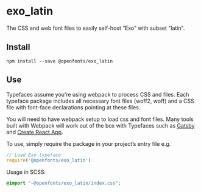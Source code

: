 
# exo_latin

The CSS and web font files to easily self-host “Exo” with subset "latin".

## Install

`npm install --save @openfonts/exo_latin`

## Use

Typefaces assume you’re using webpack to process CSS and files. Each typeface
package includes all necessary font files (woff2, woff) and a CSS file with
font-face declarations pointing at these files.

You will need to have webpack setup to load css and font files. Many tools built
with Webpack will work out of the box with Typefaces such as [Gatsby](https://github.com/gatsbyjs/gatsby)
and [Create React App](https://github.com/facebookincubator/create-react-app).

To use, simply require the package in your project’s entry file e.g.

```javascript
// Load Exo typeface
require('@openfonts/exo_latin')
```

Usage in SCSS:
```scss
@import "~@openfonts/exo_latin/index.css";
```
